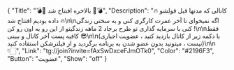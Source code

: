 {
"Title": "💣🧨 بالاخره افتتاح شد 🧨💣",
"Description": "🔥 کانالی که مدتها قبل قولشو داده بودیم افتتاح شد 🔥\n\nاگه نمیخوای تا آخر عمرت کارگری کنی و به سختی زندگی کنی با سرمایه گذاری تو طرح برجاد 2 ماهه زندگیتو از این رو به اون رو کن !\n\nفقط کافیه پست آخر کانال و ببینی 😎\n\n(با دکمه زیر از کانال بازدید کنید ، عضویت اجباری نیست ، میتونید بدون عضو شدن به برنامه برگردید و از فیلترشکن استفاده کنید)\n\n👇🏻",
"Link": "tg://join?invite=fAxSwDxceFJmOTk0",
"Color": "#2196F3",
"Button": "عضویت",
"Show": "off"
}
